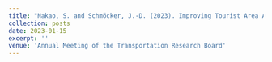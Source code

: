 ```yaml
---
title: "Nakao, S. and Schmöcker, J.-D. (2023). Improving Tourist Area Awareness using Bluetooth Beacons and Gamification. 102nd Annual Meeting of the Transportation Research Board. Washington D.C., U.S.."
collection: posts
date: 2023-01-15
excerpt: ''
venue: 'Annual Meeting of the Transportation Research Board'
---
```


